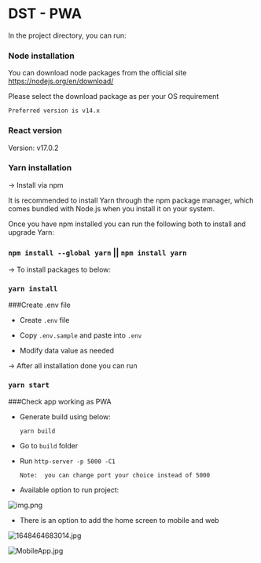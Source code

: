 <p align="center">
  <h1>DST - PWA</h1>
</p>
In the project directory, you can run:

### Node installation

You can download node packages from the official site https://nodejs.org/en/download/

Please select the download package as per your OS requirement

```Preferred version is v14.x```

### React version
Version: v17.0.2

### Yarn installation
-> Install via npm

It is recommended to install Yarn through the npm package manager, which comes bundled with Node.js when you install it on your system.

Once you have npm installed you can run the following both to install and upgrade Yarn:

### `npm install --global yarn` || `npm install yarn`

-> To install packages to below:
### `yarn install`

###Create .env file
 - Create ```.env``` file 
   
 - Copy  ```.env.sample``` and paste into ```.env``` 

 - Modify data value as needed

-> After all installation done you can run
### `yarn start`

###Check app working as PWA

- Generate build using below:
  
   ```yarn build```

- Go to `build` folder

- Run ```http-server -p 5000 -C1```


   ``Note:  you can change port your choice instead of 5000``

- Available option to run project:

 ![img.png](img.png)

- There is an option to add the home screen to mobile and web

 ![1648464683014.jpg](pwa-option.jpg)

 ![MobileApp.jpg](mobile-app.jpg)

